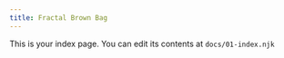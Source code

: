 ```yaml
---
title: Fractal Brown Bag
---
```


This is your index page. You can edit its contents at `docs/01-index.njk`

